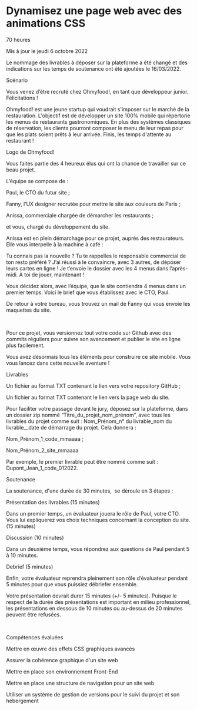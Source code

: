 # Dynamisez une page web avec des animations CSS

70 heures

Mis à jour le jeudi 6 octobre 2022

Le nommage des livrables à déposer sur la plateforme a été changé et des indications sur les temps de soutenance ont été ajoutées le 16/03/2022.

Scénario

Vous venez d’être recruté chez Ohmyfood!, en tant que développeur junior. Félicitations !

Ohmyfood! est une jeune startup qui voudrait s'imposer sur le marché de la restauration. L'objectif est de développer un site 100% mobile qui répertorie les menus de restaurants gastronomiques. En plus des systèmes classiques de réservation, les clients pourront composer le menu de leur repas pour que les plats soient prêts à leur arrivée. Finis, les temps d'attente au restaurant !

Logo de Ohmyfood!



Vous faites partie des 4 heureux élus qui ont la chance de travailler sur ce beau projet.

L’équipe se compose de :

Paul, le CTO du futur site ;

Fanny, l’UX designer recrutée pour mettre le site aux couleurs de Paris ;

Anissa, commerciale chargée de démarcher les restaurants ;

et vous, chargé du développement du site.

Anissa est en plein démarchage pour ce projet, auprès des restaurateurs. Elle vous interpelle à la machine à café :

Tu connais pas la nouvelle ? Tu te rappelles le responsable commercial de ton resto préféré ? J’ai réussi à le convaincre, avec 3 autres, de déposer leurs cartes en ligne ! Je t’envoie le dossier avec les 4 menus dans l’après-midi. À toi de jouer, maintenant !

Vous décidez alors, avec l’équipe, que le site contiendra 4 menus dans un premier temps. Voici le brief que vous établissez avec le CTO, Paul.

De retour à votre bureau, vous trouvez un mail de Fanny qui vous envoie les maquettes du site.



 

Pour ce projet, vous versionnez tout votre code sur Github avec des commits réguliers pour suivre son avancement et publier le site en ligne plus facilement.

Vous avez désormais tous les éléments pour construire ce site mobile. Vous vous lancez dans cette nouvelle aventure !

Livrables

Un fichier au format TXT contenant le lien vers votre repository GitHub ;

Un fichier au format TXT contenant le lien vers la page web du site.

Pour faciliter votre passage devant le jury, déposez sur la plateforme, dans un dossier zip nommé “Titre_du_projet_nom_prénom”, avec tous les livrables du projet comme suit : Nom_Prénom_n° du livrable_nom du livrable__date de démarrage du projet. Cela donnera :  

Nom_Prénom_1_code_mmaaaa ;

Nom_Prénom_2_site_mmaaaa

Par exemple, le premier livrable peut être nommé comme suit : Dupont_Jean_1_code_012022.

Soutenance

La soutenance, d'une durée de 30 minutes,  se déroule en 3 étapes :

Présentation des livrables (15 minutes) 

Dans un premier temps, un évaluateur jouera le rôle de Paul, votre CTO. Vous lui expliquerez vos choix techniques concernant la conception du site. (15 minutes)

Discussion (10 minutes) 

Dans un deuxième temps, vous répondrez aux questions de Paul pendant 5 à 10 minutes.

Debrief (5 minutes)

Enfin, votre évaluateur reprendra pleinement son rôle d’évaluateur pendant 5 minutes pour que vous puissiez débriefer ensemble.

Votre présentation devrait durer 15 minutes (+/- 5 minutes). Puisque le respect de la durée des présentations est important en milieu professionnel, les présentations en dessous de 10 minutes ou au-dessus de 20 minutes peuvent être refusées. 

 

Compétences évaluées

Mettre en œuvre des effets CSS graphiques avancés

Assurer la cohérence graphique d'un site web

Mettre en place son environnement Front-End

Mettre en place une structure de navigation pour un site web

Utiliser un système de gestion de versions pour le suivi du projet et son hébergement
